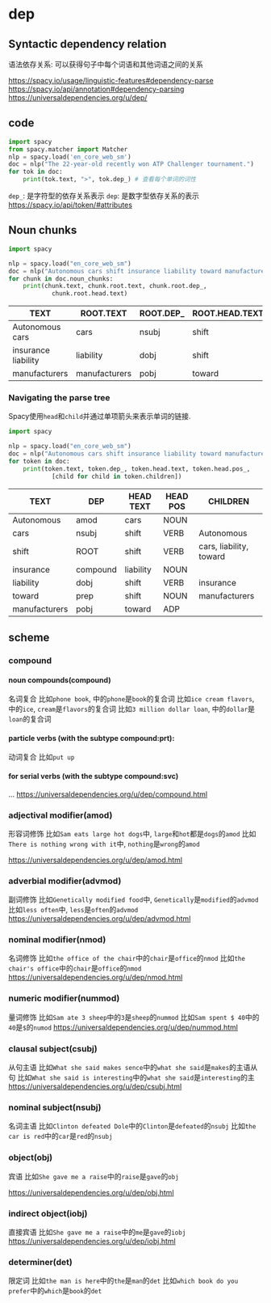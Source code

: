 # dep


## Syntactic dependency relation
语法依存关系: 可以获得句子中每个词语和其他词语之间的关系

https://spacy.io/usage/linguistic-features#dependency-parse
https://spacy.io/api/annotation#dependency-parsing
https://universaldependencies.org/u/dep/


## code

```python
import spacy
from spacy.matcher import Matcher 
nlp = spacy.load('en_core_web_sm')
doc = nlp("The 22-year-old recently won ATP Challenger tournament.")
for tok in doc:
    print(tok.text, ">", tok.dep_) # 查看每个单词的词性
```

`dep_`: 是字符型的依存关系表示
`dep`: 是数字型依存关系的表示
https://spacy.io/api/token/#attributes


## Noun chunks
```python
import spacy

nlp = spacy.load("en_core_web_sm")
doc = nlp("Autonomous cars shift insurance liability toward manufacturers")
for chunk in doc.noun_chunks:
    print(chunk.text, chunk.root.text, chunk.root.dep_,
            chunk.root.head.text)
```



TEXT|ROOT.TEXT|ROOT.DEP_|ROOT.HEAD.TEXT
--|--|--|--
Autonomous cars|cars|nsubj|shift
insurance liability|liability|dobj|shift
manufacturers|manufacturers|pobj|toward


### Navigating the parse tree
Spacy使用`head`和`child`并通过单项箭头来表示单词的链接.
```python
import spacy

nlp = spacy.load("en_core_web_sm")
doc = nlp("Autonomous cars shift insurance liability toward manufacturers")
for token in doc:
    print(token.text, token.dep_, token.head.text, token.head.pos_,
            [child for child in token.children])
```

TEXT|DEP|HEAD TEXT|HEAD POS|CHILDREN
--|--|--|--|--
Autonomous|amod|cars|NOUN|
cars|nsubj|shift|VERB|Autonomous
shift|ROOT|shift|VERB|cars, liability, toward
insurance|compound|liability|NOUN|
liability|dobj|shift|VERB|insurance
toward|prep|shift|NOUN|manufacturers
manufacturers|pobj|toward|ADP|

[](./dep/1.png)


## scheme

### compound

####  noun compounds(compound)
名词复合
比如`phone book`, 中的`phone`是`book`的复合词
比如`ice cream flavors`, 中的`ice`, `cream`是`flavors`的复合词
比如`3 million dollar loan`, 中的`dollar`是`loan`的复合词
#### particle verbs (with the subtype compound:prt):
动词复合
比如`put up`
#### for serial verbs (with the subtype compound:svc)
...
https://universaldependencies.org/u/dep/compound.html


### adjectival modifier(amod)
形容词修饰
比如`Sam eats large hot dogs`中, `large`和`hot`都是`dogs`的`amod`
比如`There is nothing wrong with it`中, `nothing`是`wrong`的`amod`

https://universaldependencies.org/u/dep/amod.html

### adverbial modifier(advmod)
副词修饰
比如`Genetically modified food`中, `Genetically`是`modified`的`advmod`
比如`less often`中, `less`是`often`的`advmod`
https://universaldependencies.org/u/dep/advmod.html

### nominal modifier(nmod)
名词修饰
比如`the office of the chair`中的`chair`是`office`的`nmod`
比如`the chair's office`中的`chair`是`office`的`nmod`
https://universaldependencies.org/u/dep/nmod.html

### numeric modifier(nummod)
量词修饰
比如`Sam ate 3 sheep`中的`3`是`sheep`的`nummod`
比如`Sam spent $ 40`中的`40`是`$`的`numod`
https://universaldependencies.org/u/dep/nummod.html

### clausal subject(csubj)
从句主语
比如`What she said makes sence`中的`what she said`是`makes`的主语从句
比如`What she said is interesting`中的`what she said`是`interesting`的主
https://universaldependencies.org/u/dep/csubj.html


### nominal subject(nsubj)
名词主语
比如`Clinton defeated Dole`中的`Clinton`是`defeated`的`nsubj`
比如`the car is red`中的`car`是`red`的`nsubj`


### object(obj)
宾语
比如`She gave me a raise`中的`raise`是`gave`的`obj`


https://universaldependencies.org/u/dep/obj.html


### indirect object(iobj)
直接宾语
比如`She gave me a raise`中的`me`是`gave`的`iobj`
https://universaldependencies.org/u/dep/iobj.html



### determiner(det)
限定词
比如`the man is here`中的`the`是`man`的`det`
比如`which book do you prefer`中的`which`是`book`的`det`



